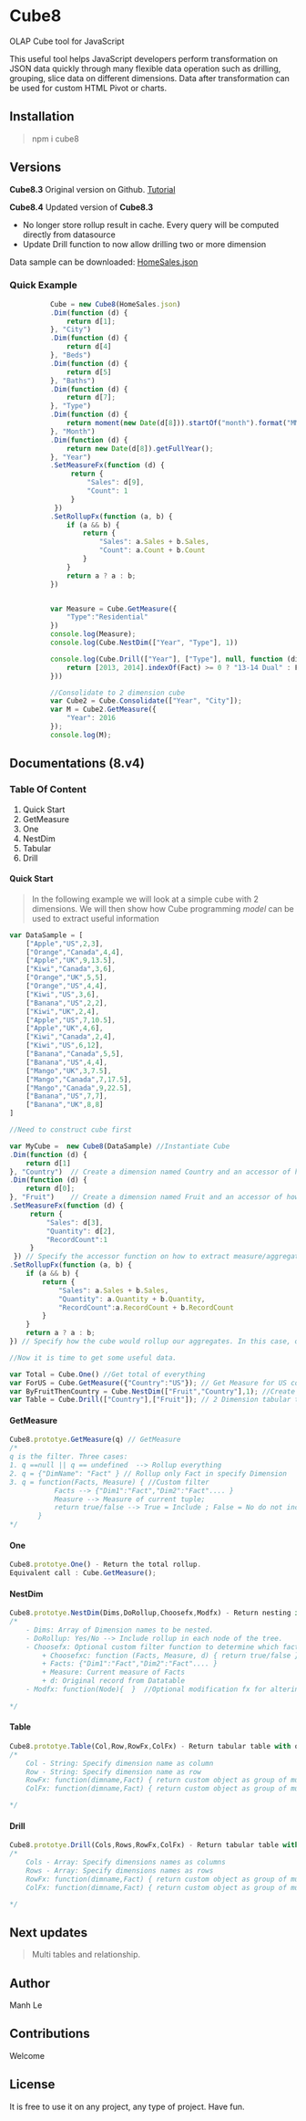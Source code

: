 ﻿# Cube8
OLAP Cube tool for JavaScript

This useful tool helps JavaScript developers perform transformation on JSON data quickly through many flexible data operation such as drilling, grouping, slice data on different dimensions. Data after transformation can be used for custom HTML Pivot or charts.

## Installation
>npm i cube8

## Versions
**Cube8.3** Original version on Github. [Tutorial](http://www.8thdensity.com/Cube8/Html8Full)

**Cube8.4** Updated version of **Cube8.3**
- No longer store rollup result in cache. Every query will be computed directly from datasource
- Update Drill function to now allow drilling two or more dimension

Data sample can be downloaded: [HomeSales.json](http://www.8thdensity.com/Resources/SampleData/HomeSales.json)

### Quick Example
```javascript
          Cube = new Cube8(HomeSales.json)
          .Dim(function (d) {
              return d[1];
          }, "City")
          .Dim(function (d) {
              return d[4]
          }, "Beds")
          .Dim(function (d) {
              return d[5]
          }, "Baths")
          .Dim(function (d) {
              return d[7];
          }, "Type")
          .Dim(function (d) {
              return moment(new Date(d[8])).startOf("month").format("MM/DD/YYYY");
          }, "Month")
          .Dim(function (d) {
              return new Date(d[8]).getFullYear();
          }, "Year")
          .SetMeasureFx(function (d) {
               return {
                   "Sales": d[9],
                   "Count": 1
               }
           })
          .SetRollupFx(function (a, b) {
              if (a && b) {
                  return {
                      "Sales": a.Sales + b.Sales,
                      "Count": a.Count + b.Count
                  }
              }
              return a ? a : b;
          })


          var Measure = Cube.GetMeasure({
              "Type":"Residential"
          })
          console.log(Measure);
          console.log(Cube.NestDim(["Year", "Type"], 1))

          console.log(Cube.Drill(["Year"], ["Type"], null, function (dim, Fact) {
              return [2013, 2014].indexOf(Fact) >= 0 ? "13-14 Dual" : Fact;
          }))

          //Consolidate to 2 dimension cube
          var Cube2 = Cube.Consolidate(["Year", "City"]);
          var M = Cube2.GetMeasure({
              "Year": 2016
          });
          console.log(M);
```

## Documentations (8.v4)
### Table Of Content
1. Quick Start
2. GetMeasure
3. One
4. NestDim
5. Tabular
6. Drill

#### Quick Start
>In the following example we will look at a simple cube with 2 dimensions. We will then show how Cube programming *model* can be used to extract useful information

```javascript
var DataSample = [
    ["Apple","US",2,3],
    ["Orange","Canada",4,4],
    ["Apple","UK",9,13.5],
    ["Kiwi","Canada",3,6],
    ["Orange","UK",5,5],
    ["Orange","US",4,4],
    ["Kiwi","US",3,6],
    ["Banana","US",2,2],
    ["Kiwi","UK",2,4],
    ["Apple","US",7,10.5],
    ["Apple","UK",4,6],
    ["Kiwi","Canada",2,4],
    ["Kiwi","US",6,12],
    ["Banana","Canada",5,5],
    ["Banana","US",4,4],
    ["Mango","UK",3,7.5],
    ["Mango","Canada",7,17.5],
    ["Mango","Canada",9,22.5],
    ["Banana","US",7,7],
    ["Banana","UK",8,8]
]

//Need to construct cube first

var MyCube =  new Cube8(DataSample) //Instantiate Cube
.Dim(function (d) { 
    return d[1]
}, "Country")  // Create a dimension named Country and an accessor of how to get the fact
.Dim(function (d) {
    return d[0];
}, "Fruit")    // Create a dimension named Fruit and an accessor of how to get the fact              
.SetMeasureFx(function (d) {
     return {
         "Sales": d[3],
         "Quantity": d[2],
         "RecordCount":1
     }
 }) // Specify the accessor function on how to extract measure/aggregates
.SetRollupFx(function (a, b) {
    if (a && b) {
        return {
            "Sales": a.Sales + b.Sales,
            "Quantity": a.Quantity + b.Quantity,
            "RecordCount":a.RecordCount + b.RecordCount
        }
    }
    return a ? a : b;
}) // Specify how the cube would rollup our aggregates. In this case, our rollup function perform summation.

//Now it is time to get some useful data.

var Total = Cube.One() //Get total of everything
var ForUS = Cube.GetMeasure({"Country":"US"}); // Get Measure for US country
var ByFruitThenCountry = Cube.NestDim(["Fruit","Country"],1); //Create TreeGroup by nesting 2 dimensions
var Table = Cube.Drill(["Country"],["Fruit"]); // 2 Dimension tabular table with Countr as column and Fruit as row

```

#### GetMeasure
```javascript
Cube8.prototye.GetMeasure(q) // GetMeasure 
/*
q is the filter. Three cases:
1. q ==null || q == undefined  --> Rollup everything
2. q = {"DimName": "Fact" } // Rollup only Fact in specify Dimension
3. q = function(Facts, Measure) { //Custom filter
           Facts --> {"Dim1":"Fact","Dim2":"Fact".... } 
           Measure --> Measure of current tuple;
           return true/false --> True = Include ; False = No do not include in the measure rollup
       } 
*/
```

#### One
```javascript
Cube8.prototye.One() - Return the total rollup.
Equivalent call : Cube.GetMeasure();
```

#### NestDim
```javascript
Cube8.prototye.NestDim(Dims,DoRollup,Choosefx,Modfx) - Return nesting in tree form.
/*
    - Dims: Array of Dimension names to be nested.
    - DoRollup: Yes/No --> Include rollup in each node of the tree.
    - Choosefx: Optional custom filter function to determine which fact should be included in the tree
        + Choosefxc: function (Facts, Measure, d) { return true/false } 
        + Facts: {"Dim1":"Fact","Dim2":"Fact".... } 
        + Measure: Current measure of Facts
        + d: Original record from Datatable
    - Modfx: function(Node){  }  //Optional modification fx for altering or adding extra data to tree node.
    
*/
```

#### Table
```javascript
Cube8.prototye.Table(Col,Row,RowFx,ColFx) - Return tabular table with one dimension as column and one dimension as Row
/*
    Col - String: Specify dimension name as column
    Row - String: Specify dimension name as row
    RowFx: function(dimname,Fact) { return custom object as group of multuple facts } optional
    ColFx: function(dimname,Fact) { return custom object as group of multuple facts}  optional

*/
```

#### Drill
```javascript
Cube8.prototye.Drill(Cols,Rows,RowFx,ColFx) - Return tabular table with one dimension as column and one dimension as Row
/*
    Cols - Array: Specify dimensions names as columns
    Rows - Array: Specify dimensions names as rows
    RowFx: function(dimname,Fact) { return custom object as group of multuple facts } optional
    ColFx: function(dimname,Fact) { return custom object as group of multuple facts}  optional

*/
```


## Next updates
>Multi tables and relationship.

## Author
Manh Le
## Contributions
Welcome
## License
It is free to use it on any project, any type of project. Have fun.
